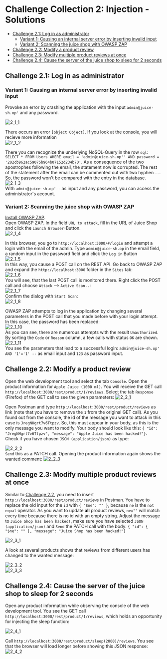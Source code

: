# Challenge Collection 2: Injection - Solutions

   * [Challenge 2.1: Log in as administrator](#challenge-21-log-in-as-administrator)
      * [Variant 1: Causing an internal server error by inserting invalid input](#variant-1-causing-an-internal-server-error-by-inserting-invalid-input)
      * [Variant 2: Scanning the juice shop with OWASP ZAP](#variant-2-scanning-the-juice-shop-with-owasp-zap)
   * [Challenge 2.2: Modify a product review](#challenge-22-modify-a-product-review)
   * [Challenge 2.3: Modify multiple product reviews at once](#challenge-23-modify-multiple-product-reviews-at-once)
   * [Challenge 2.4: Cause the server of the juice shop to sleep for 2 seconds](#challenge-24-cause-the-server-of-the-juice-shop-to-sleep-for-2-seconds)

## Challenge 2.1: Log in as administrator

### Variant 1: Causing an internal server error by inserting invalid input

Provoke an error by crashing the application with the input `admin@juice-sh.op'` and any password.  

![2_1_1](screenshots/solution2_1_1.png)  

There occurs an error `[object Object]`. If you look at the console, you will recieve more information  
![2_1_2](screenshots/solution2_1_2.png)  

There you can recognize the underlying NoSQL-Query in the row `sql`: `SELECT * FROM Users WHERE email = 'admin@juice-sh.op'' AND password = '202cb962ac59075b964b07152d234b70'`. As a consequence of the two apostrophes following the email, the statement now is corrupted. The rest of the statement after the email can be commented out with two hyphen `--`. So, the password won't be compared with the entry in the database.  
![2_1_3](screenshots/solution2_1_3.png)  
With `admin@juice-sh.op'--` as input and any password, you can access the administrator's account.

### Variant 2: Scanning the juice shop with OWASP ZAP

[Install OWASP ZAP](https://github.com/zaproxy/zaproxy/wiki/Downloads).  
Open OWASP ZAP. In the field `URL to attack`, fill in the URL of Juice Shop and click the `Launch Browser`-Button.  
![2_1_4](screenshots/solution2_1_4.png)  

In this browser, you go to `http://localhost:3000/#/login` and attempt a login with the email of the admin. Type `admin@juice-sh.op` in the email field, a random input in the password field and click the `Log in` Button  
![2_1_5](screenshots/solution2_1_5.png)  
In this way, you cause a POST call on the REST API. Go back to OWASP ZAP and expand the `http://localhost:3000` folder in the `Sites` tab:  
![2_1_6](screenshots/solution2_1_6.png)  
You will see, that the last POST call is monitored there. Right click the POST call and choose `Attack` --> `Active Scan..`:  
![2_1_7](screenshots/solution2_1_7.png)  
Confirm the dialog with `Start Scan`:  
![2_1_8](screenshots/solution2_1_8.png)  

OWASP ZAP attempts to log in the application by changing several parameters in the POST call that you made before with your login attempt. In this case, the password has been replaced:  
![2_1_10](screenshots/solution2_1_10.png)  
As you can see, there are numerous attempts with the result `Unauthorized`. By sorting the `Code` or `Reason` column, a few calls with status `OK` are shown.  
![2_1_11](screenshots/solution2_1_11.png)  
You see the parameters that lead to a successful login: `admin@juice-sh.op' AND '1'='1' --` as email input and `123` as password input.


## Challenge 2.2: Modify a product review

Open the web development tool and select the tab `Console`.
Open the product information for `Apple Juice (1000 ml)`. You will receive the GET call `http://localhost:3000/rest/product/1/reviews`. Select the tab `Response` (Firefox) of the GET call to see the given parameters:
![2_2_1](screenshots/solution2_2_1.png)  

Open Postman and type `http://localhost:3000/rest/product/reviews` as link (note that you have to remove the `1` from the original GET call).
As you found out from the console, the id of the message you want to attack in this case is `JregNHgrt7v6Ttpzv`. So, this must appear in your body, as this is the only message you want to modify. Your body should look like this:
```{ "id": "JregNHgrt7v6Ttpzv", "message": "Apple Juice has been hacked!"}```.  
Check if you have chosen `JSON (application/json)` as type:

![2_2_2](screenshots/solution2_2_2.png)  
`Send` this as a PATCH call.
Opening the product information again shows the wanted comment:
![2_2_3](screenshots/solution2_2_3.png)  

## Challenge 2.3: Modify multiple product reviews at once

Similar to [Challenge 2.2](#challenge-22-modify-a-product-review), you need to insert `http://localhost:3000/rest/product/reviews` in Postman.
You have to replace the old input for the `id` with `{ "$ne": "" }`, because `ne` is the `not equal` operator. As you want to update **all** product reviews, `ne=""` will match every time because there is no id with an empty string.
Adjust the message to `Juice Shop has been hacked!`, make sure you have selected `JSON (application/json)` and `Send` the PATCH call with the body:
```{ "id": { "$ne": "" }, "message": "Juice Shop has been hacked!"}```

![2_3_1](screenshots/solution2_3_1.png)  

A look at several products shows that reviews from different users has changed to the wanted message:  

![2_3_2](screenshots/solution2_3_2.png)  
![2_3_3](screenshots/solution2_3_3.png)  


## Challenge 2.4: Cause the server of the juice shop to sleep for 2 seconds

Open any product information while observing the console of the web development tool. You see the GET call `http://localhost:3000/rest/product/1/reviews`, which holds an opportunity for injecting the sleep function:  

![2_4_1](screenshots/solution2_4_1.png)  

Call `http://localhost:3000/rest/product/sleep(2000)/reviews`. You see that the browser will load longer before showing this JSON response:  
![2_4_2](screenshots/solution2_4_2.png)
